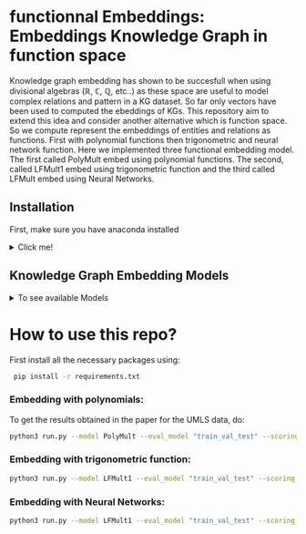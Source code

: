 # functionnal Embeddings: Embeddings Knowledge Graph in function space

Knowledge graph embedding has shown to be succesfull when using divisional algebras ($\mathbb{R}$, $\mathbb{C}$, $\mathbb{Q}$, etc..) as these space are useful to model complex relations and pattern in a KG dataset.  So far only vectors have been used to computed the ebeddings of KGs. This repository aim to extend this idea and
consider another alternative which is function space. So we compute represent the embeddings of entities and relations as functions. First with polynomial functions then trigonometric and neural network function. Here we implemented three functional embedding model. The first called PolyMult embed using polynomial functions. The second, called LFMult1 embed using trigonometric function and the third called LFMult embed using Neural Networks.


## Installation
First, make sure you have anaconda installed
<details><summary> Click me! </summary>

### Installation from Source
``` bash
conda create -n decal python=3.10.13 --no-default-packages && conda activate decal && cd functionnal-embeddings &&
pip3 install -e .
```

## Download Knowledge Graphs
```bash
wget https://files.dice-research.org/datasets/dice-embeddings/KGs.zip --no-check-certificate && unzip KGs.zip
```

</details>

## Knowledge Graph Embedding Models
<details> <summary> To see available Models</summary>

1. TransE, DistMult, ComplEx, ConEx, QMult, OMult, ConvO, ConvQ, PolyMult, LFMult, FMult, LFMult1

</details>

# How to use this repo?
First install all the necessary packages using: 
```bash
 pip install -r requirements.txt 
 ```

### Embedding with polynomials: 
To get the results obtained in the paper for the UMLS data, do:

```bash
python3 run.py --model PolyMult --eval_model "train_val_test" --scoring_technique NegSample --degree 1 --lr 0.02 --embedding_dim 32 --num_epochs 500 --neg_ratio 50 --optim Adam --batch_size 1024
```

### Embedding with trigonometric function:
```bash
python3 run.py --model LFMult1 --eval_model "train_val_test" --scoring_technique NegSample --degree 1 --lr 0.02 --embedding_dim 32 --num_epochs 500 --neg_ratio 50 --optim Adam --batch_size 1024
```
### Embedding with Neural Networks:
```bash
python3 run.py --model LFMult1 --eval_model "train_val_test" --scoring_technique NegSample --degree 1 --lr 0.02 --embedding_dim 32 --num_epochs 500 --neg_ratio 50 --optim Adam --batch_size 1024
```
